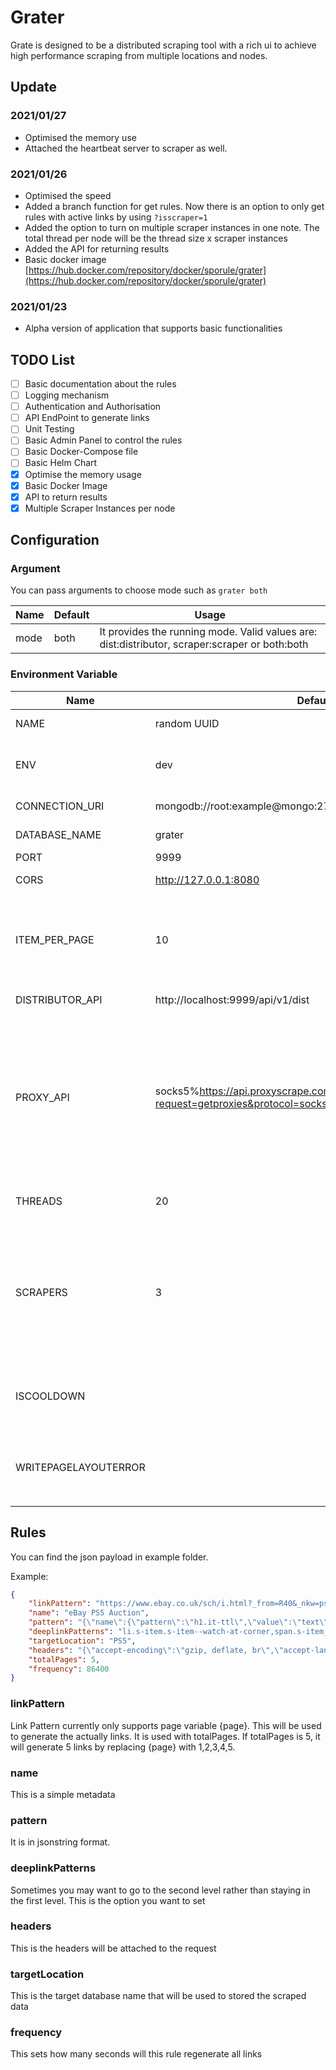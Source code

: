 # Grater

Grate is designed to be a distributed scraping tool with a rich ui to achieve high performance scraping from multiple locations and nodes.


## Update


### 2021/01/27

- Optimised the memory use
- Attached the heartbeat server to scraper as well.

### 2021/01/26

- Optimised the speed
- Added a branch function for get rules. Now there is an option to only get rules with active links by using `?isscraper=1`
- Added the option to turn on multiple scraper instances in one note. The total thread per node will be the thread size x scraper instances
- Added the API for returning results
- Basic docker image [https://hub.docker.com/repository/docker/sporule/grater](https://hub.docker.com/repository/docker/sporule/grater)

### 2021/01/23

- Alpha version of application that supports basic functionalities

## TODO List

- [ ] Basic documentation about the rules
- [ ] Logging mechanism
- [ ] Authentication and Authorisation
- [ ] API EndPoint to generate links
- [ ] Unit Testing
- [ ] Basic Admin Panel to control the rules
- [ ] Basic Docker-Compose file
- [ ] Basic Helm Chart
- [x] Optimise the memory usage
- [x] Basic Docker Image
- [x] API to return results
- [x] Multiple Scraper Instances per node

## Configuration

### Argument

You can pass arguments to choose mode such as `grater both`

| Name | Default | Usage                                                                                          |
| ---- | ------- | ---------------------------------------------------------------------------------------------- |
| mode | both    | It provides the running mode. Valid values are: dist:distributor, scraper:scraper or both:both |


### Environment Variable

| Name                 | Default                                                                                             | Usage                                                                                                                                                                                                          | Type        |
| -------------------- | --------------------------------------------------------------------------------------------------- | -------------------------------------------------------------------------------------------------------------------------------------------------------------------------------------------------------------- | ----------- |
| NAME                 | random UUID                                                                                         | identify the name of the host                                                                                                                                                                                  | both        |
| ENV                  | dev                                                                                                 | It will run gin in release mode if it is set to anything other than dev                                                                                                                                        | both        |
| CONNECTION_URI       | mongodb://root:example@mongo:27017/                                                                 | connection string to the database                                                                                                                                                                              | both        |
| DATABASE_NAME        | grater                                                                                              | name of the database                                                                                                                                                                                           | both        |
| PORT                 | 9999                                                                                                | port of the api                                                                                                                                                                                                | distributor |
| CORS                 | http://127.0.0.1:8080                                                                               | This is the host address for CORS                                                                                                                                                                              | distributor |
| ITEM_PER_PAGE        | 10                                                                                                  | Items will be returned per page from API, it means the scraper will get 10 links every time                                                                                                                    | distributor |
| DISTRIBUTOR_API      | http://localhost:9999/api/v1/dist                                                                   | Address for the distributor                                                                                                                                                                                    | scraper     |
| PROXY_API            | socks5%https://api.proxyscrape.com/v2/?request=getproxies&protocol=socks5&timeout=10000&country=all | It should be in the format  `http/tcp%<Link>`, for example `http%www.api.com`. The api should return a list of proxies in the format of ip:port. You can leave this empty and it will not use proxy by default | scraper     |
| THREADS              | 20                                                                                                  | The size of threads for signle scraper                                                                                                                                                                         | scraper     |
| SCRAPERS             | 3                                                                                                   | The number of scrapers in one node. With default setting, the total threads per node will be 3 * 20 = 60. It means 60 threads will be running in parallel.                                                     | scraper     |
| ISCOOLDOWN           |                                                                                                     | It will have a random cool down time if this variable is not empty.                                                                                                                                            | scraper     |
| WRITEPAGELAYOUTERROR |                                                                                                     | It will write the page layout error to a table call `PageLayoutError` if this value is not empty                                                                                                               | scraper     |



## Rules

You can find the json payload in example folder.

Example:

```json
{
    "linkPattern": "https://www.ebay.co.uk/sch/i.html?_from=R40&_nkw=ps5&_sacat=0&LH_Auction=1&_sop=1&_pgn={page}",
    "name": "eBay PS5 Auction",
    "pattern": "{\"name\":{\"pattern\":\"h1.it-ttl\",\"value\":\"text\"},\"price\":{\"pattern\":\"div.val.vi-price span.notranslate\",\"value\":\"text\",\"postprocess\":{\"replace\":\"£,\"},\"validation\":{\"equation\":\"300 <= value\",\"targetValue\":\"value\"}}}",
    "deeplinkPatterns": "li.s-item.s-item--watch-at-corner,span.s-item__bids.s-item__bidCount,a.s-item__link,removeQueryString,redirect",
    "targetLocation": "PS5",
    "headers": "{\"accept-encoding\":\"gzip, deflate, br\",\"accept-language\":\"en-US,en;q=0.9\",\"referer\":\"https://www.ebay.co.uk/\"}",
    "totalPages": 5,
    "frequency": 86400
}
```

### linkPattern

Link Pattern currently only supports page variable {page}. This will be used to generate the actually links. It is used with totalPages. If totalPages is 5, it will generate 5 links by replacing {page} with 1,2,3,4,5.

### name

This is a simple metadata

### pattern

It is in jsonstring format.

### deeplinkPatterns

Sometimes you may want to go to the second level rather than staying in the first level.  This is the option you want to set

### headers

This is the headers will be attached to the request

### targetLocation

This is the target database name that will be used to stored the scraped data

### frequency

This sets how many seconds will this rule regenerate all links